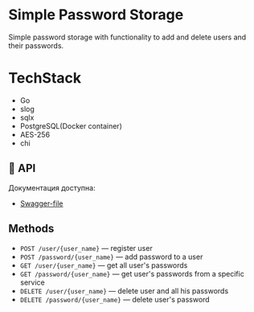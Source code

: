 # Simple Password Storage

Simple password storage with functionality to add and delete users and their passwords.

# TechStack 
- Go
- slog
- sqlx
- PostgreSQL(Docker container)
- AES-256
- chi

## 📘 API

Документация доступна:
- [Swagger-file](https://samyouraydl.github.io/passwordDB/)

## Methods
- `POST /user/{user_name}` — register user
- `POST /password/{user_name}` — add password to a user
- `GET /user/{user_name}` — get all user's passwords
- `GET /password/{user_name}` — get user's passwords from a specific service
- `DELETE /user/{user_name}` — delete user and all his passwords
- `DELETE /password/{user_name}` — delete user's password
